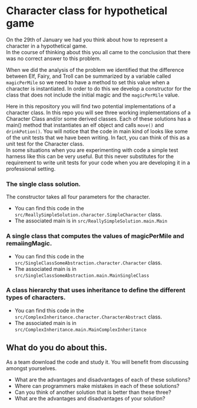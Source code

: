# Character class for hypothetical game

On the 29th of January we had you think about how to represent a character in a hypothetical game.  
In the course of thinking about this you all came to the conclusion that there was no correct answer to this problem.

When we did the analysis of the problem we identified that the difference between Elf, Fairy, and Troll
can be summarized by a variable called ```magicPerMile``` so we need to have a method to set this value when a character is
instantiated.  In order to do this we develop a constructor for the class that does not include the initial magic and the ```magicPerMile```
value.

Here in this repository you will find two potential implementations of a character class.  In this repo you will see three working 
implementations of a Character Class and/or some derived classes.  Each of these solutions has a main() method that instantiates an 
elf object and calls ```move()``` and ```drinkPotion()```.  You will notice that the code in main kind of looks like
some of the unit tests that we have been writing.  In fact, you can think of this as a unit test for the Character class.  
In some situations when you are experimenting with code a simple test harness like this can be very useful.  But this never
substitutes for the requirement to write unit tests for your code when you are developing it in a professional setting.

### The single class solution.

The constructor takes all four parameters for the character.  

- You can find this code in the ```src/ReallySimpleSolution.character.SimpleCharacter``` class.  
- The associated main is in 
```src/ReallySimpleSolution.main.Main```

### A single class that computes the values of magicPerMile and remaiingMagic.

- You can find this code in the ```src/SingleClassSomeAbstraction.character.Character``` class.  
- The associated main is in 
```src/SingleClassSomeAbstraction.main.MainSingleClass```

### A class hierarchy that uses inheritance to define the different types of characters.

- You can find this code in the ```src/ComplexInheritance.character.CharacterAbstract``` class.  
- The associated main is in 
```src/ComplexInheritance.main.MainComplexInheritance```


## What do you do about this.

As a team download the code and study it.  You will benefit from discussing amongst yourselves.

- What are the advantages and disadvantages of each of these solutions?
- Where can programmers make mistakes in each of these solutions?
- Can you think of another solution that is better than these three?
- What are the advantages and disadvantages of your solution?